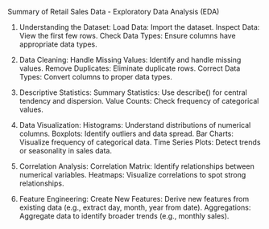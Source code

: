 Summary of Retail Sales Data - Exploratory Data Analysis (EDA)
1. Understanding the Dataset:
Load Data: Import the dataset.
Inspect Data: View the first few rows.
Check Data Types: Ensure columns have appropriate data types.

2. Data Cleaning:
Handle Missing Values: Identify and handle missing values.
Remove Duplicates: Eliminate duplicate rows.
Correct Data Types: Convert columns to proper data types.

3. Descriptive Statistics:
Summary Statistics: Use describe() for central tendency and dispersion.
Value Counts: Check frequency of categorical values.

4. Data Visualization:
Histograms: Understand distributions of numerical columns.
Boxplots: Identify outliers and data spread.
Bar Charts: Visualize frequency of categorical data.
Time Series Plots: Detect trends or seasonality in sales data.

5. Correlation Analysis:
Correlation Matrix: Identify relationships between numerical variables.
Heatmaps: Visualize correlations to spot strong relationships.

6. Feature Engineering:
Create New Features: Derive new features from existing data (e.g., extract day, month, year from date).
Aggregations: Aggregate data to identify broader trends (e.g., monthly sales).
